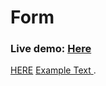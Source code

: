# Form

### **Live demo:** [Here](http://olcio45.ct8.pl/)
<a href="http://olcio45.ct8.pl/" target="_blank">HERE</a>
<a href="http://olcio45.ct8.pl/" target="_blank" rel="noopener"><span>Example Text</span> </a>.
